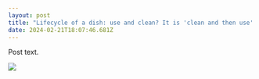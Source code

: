```yaml
---
layout: post
title: "Lifecycle of a dish: use and clean? It is 'clean and then use' in that house"
date: 2024-02-21T18:07:46.681Z
---
```

Post text. 

![](https://www.southernliving.com/thmb/-qpm8BiI9yDO37Hwp5LNDuRE8J8=/1500x0/filters:no_upscale():max_bytes(150000):strip_icc()/gettyimages-488222865-2000-f8d99a4af7eb44549f30378c9a3333ce.jpg)
